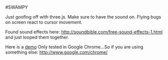 #SWAMPY

Just goofing off with three.js. Make sure to have the sound on. Flying bugs on screen react to cursor movement.

Found sound effects here: http://soundbible.com/free-sound-effects-1.html and just looped them together.

Here is a [demo](http://swamp.nathan-shumate.com/) Only tested in Google Chrome...So if you are using something else: http://www.google.com/chrome/
